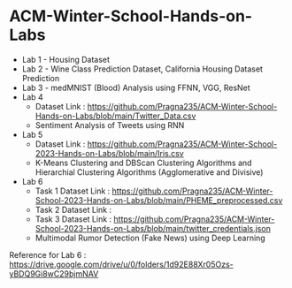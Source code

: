 # ACM-Winter-School-Hands-on-Labs
* Lab 1 - Housing Dataset
* Lab 2 - Wine Class Prediction Dataset, California Housing Dataset Prediction
* Lab 3 - medMNIST (Blood) Analysis using FFNN, VGG, ResNet
* Lab 4
   * Dataset Link : https://github.com/Pragna235/ACM-Winter-School-Hands-on-Labs/blob/main/Twitter_Data.csv
   * Sentiment Analysis of Tweets using RNN
* Lab 5
  * Dataset Link : https://github.com/Pragna235/ACM-Winter-School-2023-Hands-on-Labs/blob/main/Iris.csv
  * K-Means Clustering and DBScan Clustering Algorithms and Hierarchial Clustering Algorithms (Agglomerative and Divisive)
* Lab 6
  * Task 1 Dataset Link : https://github.com/Pragna235/ACM-Winter-School-2023-Hands-on-Labs/blob/main/PHEME_preprocessed.csv
  * Task 2 Dataset Link :
  * Task 3 Dataset Link : https://github.com/Pragna235/ACM-Winter-School-2023-Hands-on-Labs/blob/main/twitter_credentials.json
  * Multimodal Rumor Detection (Fake News) using Deep Learning

Reference for Lab 6 : https://drive.google.com/drive/u/0/folders/1d92E88Xr05Ozs-yBDQ9Gi8wC29bjmNAV
